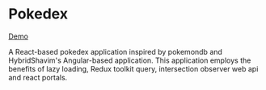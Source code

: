 # Pokedex

[Demo](https://pokedex-serey-roth.netlify.app/)

A React-based pokedex application inspired by pokemondb and HybridShavim's Angular-based application. This application employs the benefits of lazy loading,
Redux toolkit query, intersection observer web api and react portals. 



